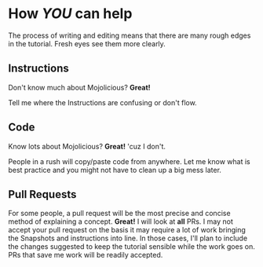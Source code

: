 # How _YOU_ can help

The process of writing and editing means that there are many rough edges in the tutorial.
Fresh eyes see them more clearly.

## Instructions

Don't know much about Mojolicious?  **Great!**

Tell me where the Instructions are confusing or don't flow.

## Code

Know lots about Mojolicious?  **Great!**  'cuz I don't.

People in a rush will copy/paste code from anywhere.  Let me know
what is best practice and you might not have to clean up a big mess later.


## Pull Requests

For some people, a pull request will be the most precise and concise method of
explaining a concept.  **Great!**  I will look at **all** PRs.
I may not accept your pull request on the basis it may require a lot of work
bringing the Snapshots and instructions into line.  In those cases, I'll
plan to include the changes suggested to keep the tutorial sensible
while the work goes on.  PRs that save me work will be readily accepted.
